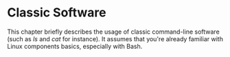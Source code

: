 # Classic Software

This chapter briefly describes the usage of classic command-line software (such as *ls* and *cat* for instance). It assumes that you're already familiar with Linux components basics, especially with Bash.
